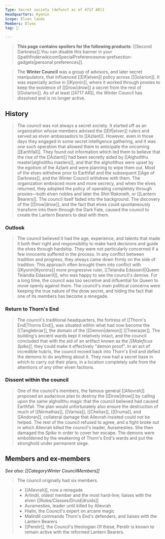 ```yaml
---
Type: Secret society (defunct as of 4717 AR)1
Headquarters: Kyonin
Scope: Elven lands
Members: Elves
tag: 👥

---
```


> **This page contains spoilers for the following products**: [[Second Darkness]].You can disable this banner in your [[pathfinderwikicomSpecialPreferencesmw-prefsection-gadgets|personal preferences]].


> The **Winter Council** was a group of advisors, and later secret manipulators, that influenced [[Elf|elven]] policy across [[Golarion]]. It was especially active in [[Kyonin]], where it worked through proxies to keep the existence of [[Drow|drow]] a secret from the rest of [[Golarion]].
> As of at least [[4717 AR]], the Winter Council has dissolved and is no longer active.



## History

> The council was not always a secret society. It started off as an organization whose members advised the [[Elf|elven]] rulers and served as elven ambassadors to [[Azlant]]. However, even in those days they engaged in some secret intelligence gathering, and it was one such operation that allowed them to anticipate the oncoming [[Earthfall]]. 
> They found out information which led them to believe that the rise of the [[Azlanti]] had been secretly aided by [[Alghollthu master|alghollthu masters]], and that the alghollthus were upset by the egotism of the Azlant and were planning to wipe them out.
> Most of the elves withdrew prior to Earthfall and the subsequent [[Age of Darkness]], and the Winter Council withdrew with them. The organization embraced more and more secrecy, and when the elves returned, they adopted the policy of operating completely through proxies—both elven nobles and later the *Shin'Rakorath*, or [[Lantern Bearers]]. The council itself faded into the background.
> The discovery of the [[Drow|drow]], and the fact that elves could spontaneously transform into them through the Dark Fate, caused the council to create the Lantern Bearers to deal with them.


### Outlook

> The council believed it had the age, experience, and talents that made it both their right and responsibility to make hard decisions and guide the elves through hardship. They were not particularly concerned if a few innocents suffered in the process. In any conflict between tradition and progress, they always came down firmly on the side of tradition.
> This approach often brought them into conflict with [[Kyonin|Kyonins]] more progressive ruler, [[Telandia Edasseril|Queen Telandia Edasseril]], who was happy to see the council's demise. For a long time, the council was too secretive and influential for Queen to move openly against them.
> The council's main political concerns were keeping the true nature of the drow secret, and hiding the fact that one of its members has become a renegade.


### Return to Thorn's End

> The council's traditional headquarters, the fortress of [[Thorn's End|Thorns End]], was situated within what had now become the [[Tanglebriar]], the domain of the [[Demon|demon]] [[Treerazer]]. The building's ancient wards kept it relatively intact, and the council concluded that with the aid of an artifact known as the *[[Maleficus Spike]]*, they could make it effectively "demon proof".
> In an act of incredible hubris, the council moved back into Thorn's End and defied the demons to do anything about it. They now had a secret base in which to carry out their plans, in a location completely safe from the attentions of any other elven factions.


### Dissent within the council

> One of the council's members, the famous general [[Allevrah]] proposed an audacious plan to destroy the [[Drow|drow]] by calling upon the same alghollthu magic that the council believed had caused Earthfall. The plan would unfortunately also ensure the destruction of much of [[Nirmathas]], [[Varisia]], [[Cheliax]], [[Druma]], and [[Andoran]], collateral damage that Allevrah insisted could not be helped.
> The rest of the council refused to agree, and a fight broke out in which Allevrah killed the council's leader, Auramesties. She then damaged the *Spike* in order to cover her escape.
> The demons were emboldened by the weakening of Thorn's End's wards and put the stronghold under permanent siege.


## Members and ex-members

*See also: [[CategoryWinter CouncilMembers]]*
> The council originally had six members.

> - [[Allevrah]], now a renegade
> - Arlindil, oldest member and the most hard-line; liaises with the elven [[Rules/Classes/Druid|druids]]
> - Auramesties, leader until killed by Allevrah
> - Hialin, the Council's expert on arcane magic
> - Malindil commands Thorn's End's defenders, and liaises with the Lantern Bearers
> - [[Perelir]], the Council's theologian
> Of these, Perelir is known to remain active with the reformed Lantern Bearers.







